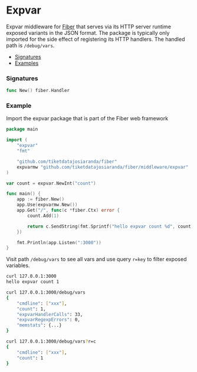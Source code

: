 # Expvar
Expvar middleware for [Fiber](https://github.com/gofiber/fiber) that serves via its HTTP server runtime exposed variants in the JSON format. The package is typically only imported for the side effect of registering its HTTP handlers. The handled path is `/debug/vars`.

- [Signatures](#signatures)
- [Examples](#example)

### Signatures
```go
func New() fiber.Handler
```

### Example
Import the expvar package that is part of the Fiber web framework

```go
package main

import (
	"expvar"
	"fmt"

	"github.com/tiketdatajosiaranda/fiber"
	expvarmw "github.com/tiketdatajosiaranda/fiber/middleware/expvar"
)

var count = expvar.NewInt("count")

func main() {
	app := fiber.New()
	app.Use(expvarmw.New())
	app.Get("/", func(c *fiber.Ctx) error {
		count.Add(1)

		return c.SendString(fmt.Sprintf("hello expvar count %d", count.Value()))
	})

	fmt.Println(app.Listen(":3000"))
}
```

Visit path `/debug/vars` to see all vars and use query `r=key` to filter exposed variables.

```bash
curl 127.0.0.1:3000
hello expvar count 1

curl 127.0.0.1:3000/debug/vars
{
	"cmdline": ["xxx"],
	"count": 1,
	"expvarHandlerCalls": 33,
	"expvarRegexpErrors": 0,
	"memstats": {...}
}

curl 127.0.0.1:3000/debug/vars?r=c
{
	"cmdline": ["xxx"],
	"count": 1
}
```
